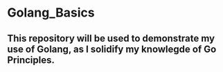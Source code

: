 # Golang_Basics

## This repository will be used to demonstrate my use of Golang, as I solidify my knowlegde of Go Principles.